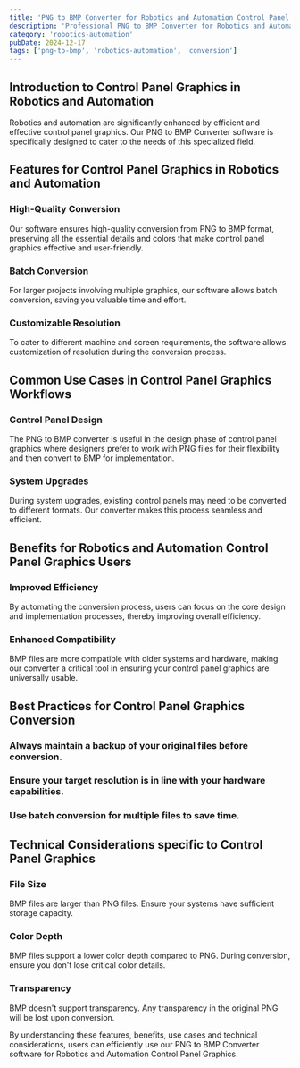 ```yaml
---
title: 'PNG to BMP Converter for Robotics and Automation Control Panel Graphics'
description: 'Professional PNG to BMP Converter for Robotics and Automation Control Panel Graphics. Optimized for Robotics and Automation control panel graphics workflows.'
category: 'robotics-automation'
pubDate: 2024-12-17
tags: ['png-to-bmp', 'robotics-automation', 'conversion']
---
```


## Introduction to Control Panel Graphics in Robotics and Automation

Robotics and automation are significantly enhanced by efficient and effective control panel graphics. Our PNG to BMP Converter software is specifically designed to cater to the needs of this specialized field. 

## Features for Control Panel Graphics in Robotics and Automation

### High-Quality Conversion
Our software ensures high-quality conversion from PNG to BMP format, preserving all the essential details and colors that make control panel graphics effective and user-friendly.

### Batch Conversion
For larger projects involving multiple graphics, our software allows batch conversion, saving you valuable time and effort.

### Customizable Resolution
To cater to different machine and screen requirements, the software allows customization of resolution during the conversion process.

## Common Use Cases in Control Panel Graphics Workflows

### Control Panel Design
The PNG to BMP converter is useful in the design phase of control panel graphics where designers prefer to work with PNG files for their flexibility and then convert to BMP for implementation.

### System Upgrades
During system upgrades, existing control panels may need to be converted to different formats. Our converter makes this process seamless and efficient.

## Benefits for Robotics and Automation Control Panel Graphics Users

### Improved Efficiency
By automating the conversion process, users can focus on the core design and implementation processes, thereby improving overall efficiency.

### Enhanced Compatibility
BMP files are more compatible with older systems and hardware, making our converter a critical tool in ensuring your control panel graphics are universally usable.

## Best Practices for Control Panel Graphics Conversion

### Always maintain a backup of your original files before conversion.
### Ensure your target resolution is in line with your hardware capabilities.
### Use batch conversion for multiple files to save time.

## Technical Considerations specific to Control Panel Graphics

### File Size
BMP files are larger than PNG files. Ensure your systems have sufficient storage capacity.

### Color Depth
BMP files support a lower color depth compared to PNG. During conversion, ensure you don't lose critical color details.

### Transparency
BMP doesn't support transparency. Any transparency in the original PNG will be lost upon conversion.

By understanding these features, benefits, use cases and technical considerations, users can efficiently use our PNG to BMP Converter software for Robotics and Automation Control Panel Graphics.